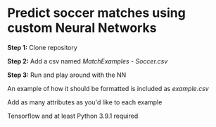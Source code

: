 # Predict soccer matches using custom Neural Networks

**Step 1:** Clone repository

**Step 2:** Add a csv named _MatchExamples - Soccer.csv_

**Step 3:** Run and play around with the NN

An example of how it should be formatted is included as _example.csv_

Add as many attributes as you'd like to each example

Tensorflow and at least Python 3.9.1 required
